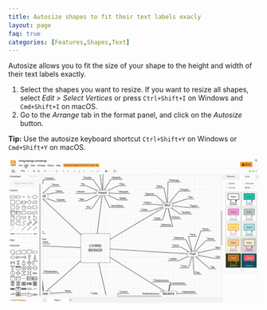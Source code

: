 ```yaml
---
title: Autosize shapes to fit their text labels exacly
layout: page
faq: true
categories: [Features,Shapes,Text]
---
```


Autosize allows you to fit the size of your shape to the height and width of their text labels exactly.

1. Select the shapes you want to resize. If you want to resize all shapes, select _Edit > Select Vertices_ or press ``Ctrl+Shift+I`` on Windows and ``Cmd+Shift+I`` on macOS.
2. Go to the _Arrange_ tab in the format panel, and click on the _Autosize_ button.

**Tip:** Use the autosize keyboard shortcut ``Ctrl+Shift+Y`` on Windows or ``Cmd+Shift+Y`` on macOS.

<img src="/assets/img/blog/autosize.gif" style="max-width:100%;height:auto;" alt="Autosize shapes to fit their text labels exactly">

